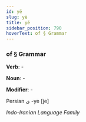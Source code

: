 ```yaml
---
id: yë
slug: yë
title: yë
sidebar_position: 790
hoverText: of § Grammar
---
```


### of § Grammar

**Verb**: -

**Noun**: -

**Modifier**: -

Persian ی -ye [je]

*Indo-Iranian Language Family*